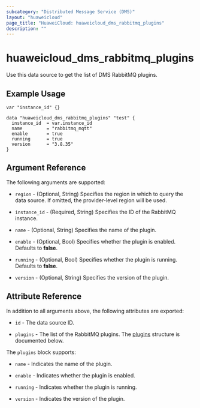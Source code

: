 ```yaml
---
subcategory: "Distributed Message Service (DMS)"
layout: "huaweicloud"
page_title: "HuaweiCloud: huaweicloud_dms_rabbitmq_plugins"
description: ""
---
```


# huaweicloud_dms_rabbitmq_plugins

Use this data source to get the list of DMS RabbitMQ plugins.

## Example Usage

```hcl
var "instance_id" {}

data "huaweicloud_dms_rabbitmq_plugins" "test" {
  instance_id  = var.instance_id
  name         = "rabbitmq_mqtt"
  enable       = true
  running      = true
  version      = "3.8.35"
}
```

## Argument Reference

The following arguments are supported:

* `region` - (Optional, String) Specifies the region in which to query the data source.
  If omitted, the provider-level region will be used.

* `instance_id` - (Required, String) Specifies the ID of the RabbitMQ instance.

* `name` - (Optional, String) Specifies the name of the plugin.

* `enable` - (Optional, Bool) Specifies whether the plugin is enabled. Defaults to **false**.

* `running` - (Optional, Bool) Specifies whether the plugin is running. Defaults to **false**.

* `version` - (Optional, String) Specifies the version of the plugin.

## Attribute Reference

In addition to all arguments above, the following attributes are exported:

* `id` - The data source ID.

* `plugins` - The list of the RabbitMQ plugins.
  The [plugins](#DMS_rabbitmq_plugins) structure is documented below.

<a name="DMS_rabbitmq_plugins"></a>
The `plugins` block supports:

* `name` - Indicates the name of the plugin.

* `enable` - Indicates whether the plugin is enabled.

* `running` - Indicates whether the plugin is running.

* `version` - Indicates the version of the plugin.
